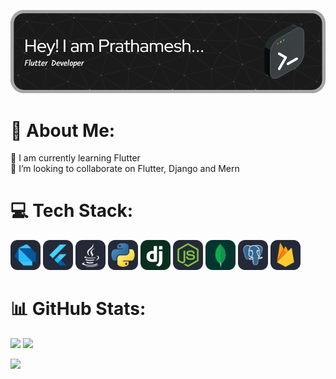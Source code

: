 ![Header](./github-header-image.png)
# 💫 About Me:
🔭 I am currently learning Flutter </br> 👯 I’m looking to collaborate on Flutter, Django and Mern<br>


# 💻 Tech Stack:
<a href="https://dart.dev"><img src="https://github.com/tandpfun/skill-icons/blob/main/icons/Dart-Dark.svg"
        width="48"></a> <a href="https://flutter.dev"><img
        src="https://github.com/tandpfun/skill-icons/blob/main/icons/Flutter-Dark.svg" width="48"></a>
<a href="https://java.com"><img src="https://github.com/tandpfun/skill-icons/blob/main/icons/Java-Dark.svg"
        width="48"></a> <a href="https://python.com"><img
        src="https://github.com/tandpfun/skill-icons/blob/main/icons/Python-Dark.svg" width="48"></a> 
<a href="https://djangoproject.com"><img src="https://github.com/tandpfun/skill-icons/blob/main/icons/Django.svg"
        width="48"></a> <a href="https://nodejs.org"><img
        src="https://github.com/tandpfun/skill-icons/blob/main/icons/NodeJS-Dark.svg" width="48"></a> 
<a href="https://MongoDB.com"><img src="https://github.com/tandpfun/skill-icons/blob/main/icons/MongoDB.svg"
        width="48"></a> <a href="https://postgresql.org"><img
        src="https://github.com/tandpfun/skill-icons/blob/main/icons/PostgreSQL-Dark.svg" width="48"></a>
<a href="https://firebase.google.com"><img src="https://github.com/tandpfun/skill-icons/blob/main/icons/Firebase-Dark.svg" width="48"></a>


# 📊 GitHub Stats:
![](https://github-readme-stats.vercel.app/api?username=prathamesh-mali&theme=dark&hide_border=false&include_all_commits=false&count_private=false) ![](https://github-readme-stats.vercel.app/api/top-langs/?username=prathamesh-mali&theme=dark&hide_border=false&include_all_commits=false&count_private=false&layout=compact)
<!--![](https://github-readme-streak-stats.herokuapp.com/?user=prathamesh-mali&theme=dark&hide_border=false)-->

![](https://quotes-github-readme.vercel.app/api?type=horizontal&theme=radical)
<!-- ### ✍️ Random Dev Quote -->
<!-- Proudly created with GPRM ( https://gprm.itsvg.in ) -->
